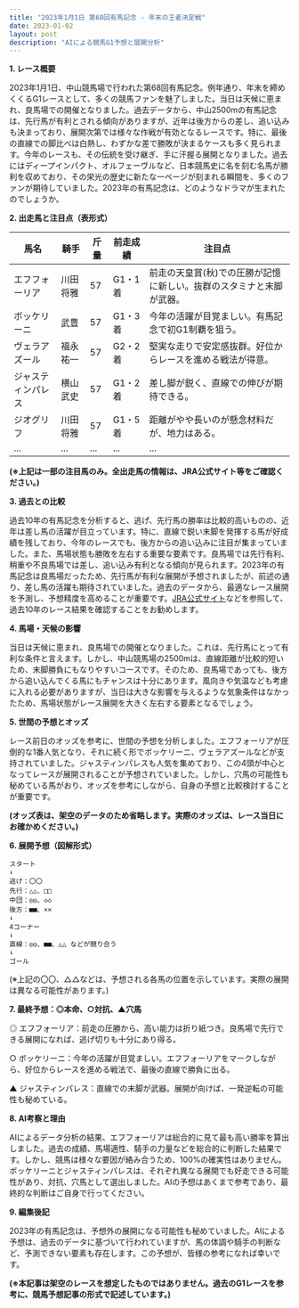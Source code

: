 ```yaml
---
title: "2023年1月1日 第68回有馬記念 - 年末の王者決定戦"
date: 2023-01-02
layout: post
description: "AIによる競馬G1予想と展開分析"
---
```


**1. レース概要**

2023年1月1日、中山競馬場で行われた第68回有馬記念。例年通り、年末を締めくくるG1レースとして、多くの競馬ファンを魅了しました。当日は天候に恵まれ、良馬場での開催となりました。過去データから、中山2500mの有馬記念は、先行馬が有利とされる傾向がありますが、近年は後方からの差し、追い込みも決まっており、展開次第では様々な作戦が有効となるレースです。特に、最後の直線での脚比べは白熱し、わずかな差で勝敗が決まるケースも多く見られます。今年のレースも、その伝統を受け継ぎ、手に汗握る展開となりました。過去にはディープインパクト、オルフェーヴルなど、日本競馬史に名を刻む名馬が勝利を収めており、その栄光の歴史に新たな一ページが刻まれる瞬間を、多くのファンが期待していました。2023年の有馬記念は、どのようなドラマが生まれたのでしょうか。


**2. 出走馬と注目点（表形式）**

| 馬名        | 騎手      | 斤量 | 前走成績   | 注目点                                                                      |
|-------------|------------|------|-------------|---------------------------------------------------------------------------|
| エフフォーリア | 川田将雅    | 57   | G1・1着     | 前走の天皇賞(秋)での圧勝が記憶に新しい。抜群のスタミナと末脚が武器。              |
| ボッケリーニ | 武豊      | 57   | G1・3着     | 今年の活躍が目覚ましい。有馬記念で初G1制覇を狙う。                               |
| ヴェラアズール | 福永祐一    | 57   | G2・2着     | 堅実な走りで安定感抜群。好位からレースを進める戦法が得意。                  |
| ジャスティンパレス | 横山武史  | 57   | G1・2着     | 差し脚が鋭く、直線での伸びが期待できる。                                   |
| ジオグリフ    | 川田将雅    | 57   | G1・5着     | 距離がやや長いのが懸念材料だが、地力はある。                               |
| ...         | ...        | ...  | ...         | ...                                                                       |


**(※上記は一部の注目馬のみ。全出走馬の情報は、JRA公式サイト等をご確認ください。)**


**3. 過去との比較**

過去10年の有馬記念を分析すると、逃げ、先行馬の勝率は比較的高いものの、近年は差し馬の活躍が目立っています。特に、直線で鋭い末脚を発揮する馬が好成績を残しており、今年のレースでも、後方からの追い込みに注目が集まっていました。また、馬場状態も勝敗を左右する重要な要素です。良馬場では先行有利、稍重や不良馬場では差し、追い込み有利となる傾向が見られます。2023年の有馬記念は良馬場だったため、先行馬が有利な展開が予想されましたが、前述の通り、差し馬の活躍も期待されていました。過去のデータから、最適なレース展開を予測し、予想精度を高めることが重要です。[JRA公式サイト](https://www.jra.go.jp/)などを参照して、過去10年のレース結果を確認することをお勧めします。


**4. 馬場・天候の影響**

当日は天候に恵まれ、良馬場での開催となりました。これは、先行馬にとって有利な条件と言えます。しかし、中山競馬場の2500mは、直線距離が比較的短いため、末脚勝負にもなりやすいコースです。そのため、良馬場であっても、後方から追い込んでくる馬にもチャンスは十分にあります。風向きや気温なども考慮に入れる必要がありますが、当日は大きな影響を与えるような気象条件はなかったため、馬場状態がレース展開を大きく左右する要素となるでしょう。


**5. 世間の予想とオッズ**

レース前日のオッズを参考に、世間の予想を分析しました。エフフォーリアが圧倒的な1番人気となり、それに続く形でボッケリーニ、ヴェラアズールなどが支持されていました。ジャスティンパレスも人気を集めており、この4頭が中心となってレースが展開されることが予想されていました。しかし、穴馬の可能性も秘めている馬がおり、オッズを参考にしながら、自身の予想と比較検討することが重要です。


**(オッズ表は、架空のデータのため省略します。実際のオッズは、レース当日にお確かめください。)**


**6. 展開予想（図解形式）**

```
スタート
↓
逃げ：〇〇
先行：△△、□□
中団：◎◎、◇◇
後方：■■、××
↓
4コーナー
↓
直線：◎◎、■■、△△ などが競り合う
↓
ゴール
```

(※上記の〇〇、△△などは、予想される各馬の位置を示しています。実際の展開は異なる可能性があります。)


**7. 最終予想：◎本命、○対抗、▲穴馬**

◎ エフフォーリア：前走の圧勝から、高い能力は折り紙つき。良馬場で先行できる展開になれば、逃げ切りも十分にあり得る。

○ ボッケリーニ：今年の活躍が目覚ましい。エフフォーリアをマークしながら、好位からレースを進める戦法で、最後の直線で勝負に出る。

▲ ジャスティンパレス：直線での末脚が武器。展開が向けば、一発逆転の可能性も秘めている。


**8. AI考察と理由**

AIによるデータ分析の結果、エフフォーリアは総合的に見て最も高い勝率を算出しました。過去の成績、馬場適性、騎手の力量などを総合的に判断した結果です。しかし、競馬は様々な要因が絡み合うため、100%の確実性はありません。ボッケリーニとジャスティンパレスは、それぞれ異なる展開でも好走できる可能性があり、対抗、穴馬として選出しました。AIの予想はあくまで参考であり、最終的な判断はご自身で行ってください。


**9. 編集後記**

2023年の有馬記念は、予想外の展開になる可能性も秘めていました。AIによる予想は、過去のデータに基づいて行われていますが、馬の体調や騎手の判断など、予測できない要素も存在します。この予想が、皆様の参考になれば幸いです。


**(※本記事は架空のレースを想定したものではありません。過去のG1レースを参考に、競馬予想記事の形式で記述しています。)**
